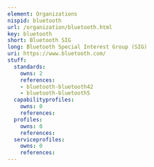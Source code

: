 ```yaml
---
element: Organizations
nispid: bluetooth
url: /organization/bluetooth.html
key: bluetooth
short: Bluetooth SIG
long: Bluetooth Special Interest Group (SIG)
uri: https://www.bluetooth.com/
stuff:
  standards:
    owns: 2
    references:
    - bluetooth-bluetooth42
    - bluetooth-bluetooth5
  capabilityprofiles:
    owns: 0
    references:
  profiles:
    owns: 0
    references:
  serviceprofiles:
    owns: 0
    references:
---
```

